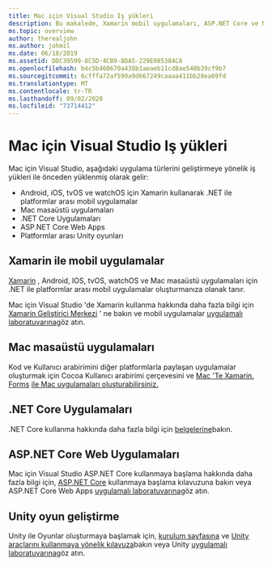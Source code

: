 ```yaml
---
title: Mac için Visual Studio Iş yükleri
description: Bu makalede, Xamarin mobil uygulamaları, ASP.NET Core ve Mac için Visual Studio oyunları dahil olmak üzere için kullanılabilen çeşitli iş yükleri açıklanmaktadır.
ms.topic: overview
author: therealjohn
ms.author: johmil
ms.date: 06/18/2019
ms.assetid: DDC39599-8C5D-4CB9-8DA5-229E085384CA
ms.openlocfilehash: b4c5b460670a438b1aeaeb11cd8ae540b39cf9b7
ms.sourcegitcommit: 6cfffa72af599a9d667249caaaa411bb28ea69fd
ms.translationtype: MT
ms.contentlocale: tr-TR
ms.lasthandoff: 09/02/2020
ms.locfileid: "73714412"
---
```

# <a name="visual-studio-for-mac-workloads"></a>Mac için Visual Studio Iş yükleri

Mac için Visual Studio, aşağıdaki uygulama türlerini geliştirmeye yönelik iş yükleri ile önceden yüklenmiş olarak gelir:

* Android, iOS, tvOS ve watchOS için Xamarin kullanarak .NET ile platformlar arası mobil uygulamalar
* Mac masaüstü uygulamaları
* .NET Core Uygulamaları
* ASP.NET Core Web Apps
* Platformlar arası Unity oyunları

## <a name="mobile-applications-with-xamarin"></a>Xamarin ile mobil uygulamalar

[Xamarin](xamarin.md) , Android, IOS, tvOS, watchOS ve Mac masaüstü uygulamaları için .NET ile platformlar arası mobil uygulamalar oluşturmanıza olanak tanır.

Mac için Visual Studio 'de Xamarin kullanma hakkında daha fazla bilgi için [Xamarin Geliştirici Merkezi](https://developer.xamarin.com/) ' ne bakın ve mobil uygulamalar [uygulamalı laboratuvarına](https://github.com/Microsoft/vs4mac-labs/tree/master/Mobile/Getting-Started)göz atın.

## <a name="mac-desktop-applications"></a>Mac masaüstü uygulamaları

Kod ve Kullanıcı arabirimini diğer platformlarla paylaşan uygulamalar oluşturmak için Cocoa Kullanıcı arabirimi çerçevesini ve [Mac 'Te Xamarin. Forms](/xamarin/xamarin-forms/platform/other/mac) [ile Mac uygulamaları oluşturabilirsiniz.](/xamarin/mac/)

## <a name="net-core-applications"></a>.NET Core Uygulamaları

.NET Core kullanma hakkında daha fazla bilgi için [belgelerine](/dotnet/core/)bakın.

## <a name="aspnet-core-web-applications"></a>ASP.NET Core Web Uygulamaları

Mac için Visual Studio ASP.NET Core kullanmaya başlama hakkında daha fazla bilgi için, [ASP.NET Core](asp-net-core.md) kullanmaya başlama kılavuzuna bakın veya ASP.NET Core Web Apps [uygulamalı laboratuvarına](https://github.com/Microsoft/vs4mac-labs/tree/master/Web/Getting-Started)göz atın.

## <a name="unity-game-development"></a>Unity oyun geliştirme

Unity ile Oyunlar oluşturmaya başlamak için, [kurulum sayfasına](setup-vsmac-tools-unity.md) ve [Unity araçlarını kullanmaya yönelik kılavuza](using-vsmac-tools-unity.md)bakın veya Unity [uygulamalı laboratuvarına](https://github.com/Microsoft/vs4mac-labs/tree/master/Unity/Getting-Started)göz atın.
